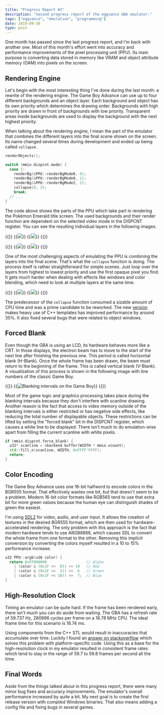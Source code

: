 ```yaml
---
title: "Progress Report #2"
description: "Second progress report of the eggvance GBA emulator."
tags: ["eggvance", "emulation", "programming"]
date: 2019-09-30
type: post
---
```

One month has passed since the last progress report, and I'm back with another one. Most of this month's effort went into accuracy and performance improvements of the pixel processing unit (PPU). Its main purpose is converting data stored in memory like VRAM and object attribute memory (OAM) into pixels on the screen.

## Rendering Engine
Let's begin with the most interesting thing I've done during the last month: a rewrite of the rendering engine. The Game Boy Advance can use up to four different backgrounds and an object layer. Each background and object has its own priority which determines the drawing order. Backgrounds with high priority are drawn in front of backgrounds with low priority. Transparent areas inside backgrounds are used to display the background with the next highest priority.

When talking about the rendering engine, I mean the part of the emulator that combines the different layers into the final scene shown on the screen. Its name changed several times during development and ended up being called `collapse`.

```cpp
renderObjects();

switch (mmio.dispcnt.mode) {
  case 1:
    renderBg(&PPU::renderBgMode0, 0);
    renderBg(&PPU::renderBgMode0, 1);
    renderBg(&PPU::renderBgMode2, 2);
    collapse(0, 3);
    break;
  // ...
}
```

The code above shows the parts of the PPU which take part in rendering the Pokémon Emerald title screen. The used backgrounds and their render function are dependent on the selected video mode in the DISPCNT register. You can see the resulting individual layers in the following images.

{{<wrap>}}
  {{<image src="eggvance/emerald-layer-bg0.png" caption="Background layer 0">}}
  {{<image src="eggvance/emerald-layer-bg1.png" caption="Background layer 1">}}
{{</wrap>}}

{{<wrap>}}
  {{<image src="eggvance/emerald-layer-bg2.png" caption="Background layer 2">}}
  {{<image src="eggvance/emerald-layer-obj.png" caption="Object layer">}}
{{</wrap>}}

One of the most challenging aspects of emulating the PPU is combining the layers into the final scene. That's what the `collapse` function is doing. The process itself is rather straightforward for simple scenes. Just loop over the layers from highest to lowest priority and use the first opaque pixel you find. It gets much harder when dealing with effects like windows and color blending, which need to look at multiple layers at the same time.

{{<wrap>}}
  {{<image src="eggvance/emerald-layer-blend.png" caption="Blending backgrounds 0 and 1">}}
  {{<image src="eggvance/emerald-title-screen.png" caption="Final scene">}}
{{</wrap>}}

The predecessor of the `collapse` function consumed a sizable amount of CPU time and was a prime candidate to be reworked. The new [version](https://github.com/jsmolka/eggvance/blob/d89f078a1ecf74c98837cc26b8f9ee2c6a1980f5/eggvance/src/ppu/collapse.inl) makes heavy use of C++ templates has improved performance by around 35%. It also fixed several bugs that were related to object windows.

## Forced Blank
Even though the GBA is using an LCD, its hardware behaves more like a CRT. In those displays, the electron beam has to move to the start of the next line after finishing the previous one. This period is called horizontal blank (H-Blank). Once the whole frame has been drawn, the beam must return to the beginning of the frame. This is called vertical blank (V-Blank). A visualization of this process is shown in the following image with line numbers of the classic Game Boy.

{{<wrap>}}
  {{<image src="eggvance/blanking-intervals.png" caption="Blanking intervals on the classic Game Boy ([source](http://imrannazar.com/GameBoy-Emulation-in-JavaScript:-GPU-Timings))" alt="Blanking intervals on the Game Boy" class="sm:w-1/2">}}
{{</wrap>}}

Most of the game logic and graphics processing takes place during the blanking intervals because they don't interfere with scanline drawing. Another reason is the fact that access to video memory outside of the blanking intervals is either restricted or has negative side effects, like reducing the total number of displayable objects. These restrictions can be lifted by setting the "forced blank" bit in the DISPCNT register, which causes a white line to be displayed. There isn't much to do emulation-wise apart from filling the current scanline with white pixels.

```cpp
if (mmio.dispcnt.force_blank) {
  u32* scanline = &backend.buffer[WIDTH * mmio.vcount];
  std::fill_n(scanline, WIDTH, 0xFFFF'FFFF);
  return;
}
```

## Color Encoding
The Game Boy Advance uses one 16-bit halfword to encode colors in the BGR555 format. That effectively wastes one bit, but that doesn't seem to be a problem. Modern 16-bit color formats like RGB565 tend to use that extra bit for more green values because the human eye can distinguish shades of green the easiest.

I'm using [SDL2](https://www.libsdl.org/) for video, audio, and user input. It allows the creation of textures in the desired BGR555 format, which are then used for hardware-accelerated rendering. The only problem with this approach is the fact that modern hardware tends to use ARGB8888, which causes SDL to convert the whole frame from one format to the other. Removing this implicit conversion by converting the colors myself resulted in a 10 to 15% performance increase.

```cpp
u32 PPU::argb(u16 color) {
  return 0xFF000000                  // Alpha
    | (color & (0x1F <<  0)) << 19   // Red
    | (color & (0x1F <<  5)) <<  6   // Green
    | (color & (0x1F << 10)) >>  7;  // Blue
}
```

## High-Resolution Clock
Timing an emulator can be quite hard. If the frame has been rendered early, there isn't much you can do aside from waiting. The GBA has a refresh rate of 59.737 Hz, 280896 cycles per frame on a 16.78 MHz CPU. The ideal frame time for this scenario is 16.74 ms.

Using components from the C++ STL would result in inaccuracies that accumulate over time. Luckily I found an [answer on stackoverflow](https://stackoverflow.com/a/41862592) which solves this problem with platform-specific code. Using this as a base for the high-resolution clock in my emulator resulted in consistent frame rates which tend to stay in the range of 59.7 to 59.8 frames per second all the time.

## Final Words
Aside from the things talked about in this progress report, there were many minor bug fixes and accuracy improvements. The emulator's overall performance increased by quite a bit. My next goal is to create the first release version with compiled Windows binaries. That also means adding a config file and fixing bugs in several games.
